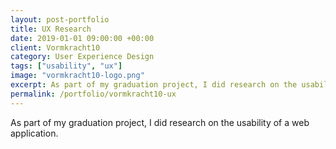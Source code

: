 ```yaml
---
layout: post-portfolio
title: UX Research
date: 2019-01-01 09:00:00 +00:00
client: Vormkracht10
category: User Experience Design
tags: ["usability", "ux"]
image: "vormkracht10-logo.png"
excerpt: As part of my graduation project, I did research on the usability of a web application.
permalink: /portfolio/vormkracht10-ux
---
```


As part of my graduation project, I did research on the usability of a web application.

